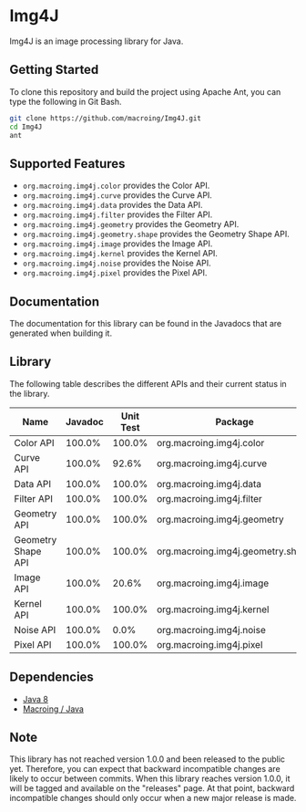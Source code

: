 Img4J
=====
Img4J is an image processing library for Java.

Getting Started
---------------
To clone this repository and build the project using Apache Ant, you can type the following in Git Bash.

```bash
git clone https://github.com/macroing/Img4J.git
cd Img4J
ant
```

Supported Features
------------------
 - `org.macroing.img4j.color` provides the Color API.
 - `org.macroing.img4j.curve` provides the Curve API.
 - `org.macroing.img4j.data` provides the Data API.
 - `org.macroing.img4j.filter` provides the Filter API.
 - `org.macroing.img4j.geometry` provides the Geometry API.
 - `org.macroing.img4j.geometry.shape` provides the Geometry Shape API.
 - `org.macroing.img4j.image` provides the Image API.
 - `org.macroing.img4j.kernel` provides the Kernel API.
 - `org.macroing.img4j.noise` provides the Noise API.
 - `org.macroing.img4j.pixel` provides the Pixel API.

Documentation
-------------
The documentation for this library can be found in the Javadocs that are generated when building it.

Library
-------
The following table describes the different APIs and their current status in the library.

| Name               | Javadoc | Unit Test | Package                           |
| ------------------ | ------- | --------- | --------------------------------- |
| Color API          | 100.0%  | 100.0%    | org.macroing.img4j.color          |
| Curve API          | 100.0%  |  92.6%    | org.macroing.img4j.curve          |
| Data API           | 100.0%  | 100.0%    | org.macroing.img4j.data           |
| Filter API         | 100.0%  | 100.0%    | org.macroing.img4j.filter         |
| Geometry API       | 100.0%  | 100.0%    | org.macroing.img4j.geometry       |
| Geometry Shape API | 100.0%  | 100.0%    | org.macroing.img4j.geometry.shape |
| Image API          | 100.0%  |  20.6%    | org.macroing.img4j.image          |
| Kernel API         | 100.0%  | 100.0%    | org.macroing.img4j.kernel         |
| Noise API          | 100.0%  |   0.0%    | org.macroing.img4j.noise          |
| Pixel API          | 100.0%  | 100.0%    | org.macroing.img4j.pixel          |

Dependencies
------------
 - [Java 8](http://www.java.com)
 - [Macroing / Java](https://github.com/macroing/Java)

Note
----
This library has not reached version 1.0.0 and been released to the public yet. Therefore, you can expect that backward incompatible changes are likely to occur between commits. When this library reaches version 1.0.0, it will be tagged and available on the "releases" page. At that point, backward incompatible changes should only occur when a new major release is made.